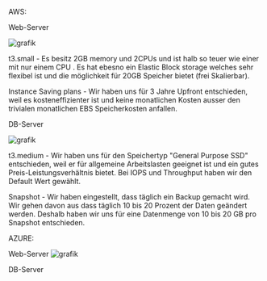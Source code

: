 AWS:

Web-Server

![grafik](https://github.com/user-attachments/assets/f35824c7-c1d6-42e6-b938-272f422660cb)

t3.small - Es besitz 2GB memory und 2CPUs und ist halb so teuer wie einer mit nur einem CPU . Es hat ebesno ein Elastic Block storage welches sehr flexibel ist und die möglichkeit für 20GB Speicher bietet (frei Skalierbar).  
 
Instance Saving plans - Wir haben uns für 3 Jahre Upfront entschieden, weil es kosteneffizienter ist und keine monatlichen Kosten ausser den trivialen monatlichen EBS Speicherkosten anfallen.

DB-Server

![grafik](https://github.com/user-attachments/assets/d0b41878-024e-4b48-ba1f-8d726e042802)

t3.medium - Wir haben uns für den Speichertyp "General Purpose SSD" entschieden, weil er für allgemeine Arbeitslasten geeignet ist und ein gutes Preis-Leistungsverhältnis bietet.
Bei IOPS und Throughput haben wir den Default Wert gewählt.

Snapshot - Wir haben eingestellt, dass täglich ein Backup gemacht wird. Wir gehen davon aus dass täglich 10 bis 20 Prozent der Daten geändert werden. Deshalb haben wir uns für eine Datenmenge von 10 bis 20 GB pro Snapshot entschieden. 


AZURE:

Web-Server
![grafik](https://github.com/user-attachments/assets/9ea9a67b-21c0-4fd1-a834-a1c0cab5ec33)

DB-Server
